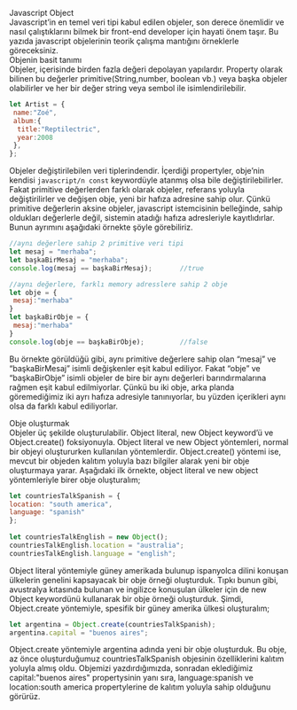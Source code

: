 Javascript Object<br>
Javascript’in en temel veri tipi kabul edilen objeler, son derece önemlidir ve nasıl çalıştıklarını bilmek bir front-end developer için hayati önem taşır. Bu yazıda javascript objelerinin teorik çalışma mantığını örneklerle göreceksiniz.<br>
Objenin basit tanımı<br>
Objeler, içerisinde birden fazla değeri depolayan yapılardır. Property olarak bilinen bu değerler primitive(String,number, boolean vb.) veya başka objeler olabilirler ve her bir değer string veya sembol ile isimlendirilebilir.  
```javascript
let Artist = {
 name:"Zoé",
 album:{
  title:"Reptilectric",
  year:2008
 },
};
```
Objeler değiştirilebilen veri tiplerindendir. İçerdiği propertyler, obje’nin kendisi ```javascript/n const``` keywordüyle atanmış olsa bile değiştirilebilirler. Fakat primitive değerlerden farklı olarak objeler, referans yoluyla değiştirilirler ve değişen obje, yeni bir hafıza adresine sahip olur. Çünkü primitive değerlerin aksine objeler, javascript istemcisinin belleğinde, sahip oldukları değerlerle değil, sistemin atadığı hafıza adresleriyle kayıtlıdırlar. Bunun ayrımını aşağıdaki örnekte şöyle görebiliriz.
```javascript
//aynı değerlere sahip 2 primitive veri tipi
let mesaj = "merhaba";
let başkaBirMesaj = "merhaba";
console.log(mesaj == başkaBirMesaj);       //true

//aynı değerlere, farklı memory adresslere sahip 2 obje
let obje = {
 mesaj:"merhaba"
}
let başkaBirObje = {
 mesaj:"merhaba"
}
console.log(obje == başkaBirObje);         //false
```
Bu örnekte görüldüğü gibi, aynı primitive değerlere sahip olan “mesaj” ve “başkaBirMesaj” isimli değişkenler eşit kabul ediliyor. Fakat “obje” ve “başkaBirObje” isimli objeler de bire bir aynı değerleri barındırmalarına rağmen eşit kabul edilmiyorlar. Çünkü bu iki obje, arka planda göremediğimiz iki ayrı hafıza adresiyle tanınıyorlar, bu yüzden içerikleri aynı olsa da farklı kabul ediliyorlar. 

Obje oluşturmak<br>
Objeler üç şekilde oluşturulabilir. Object literal, new Object keyword’ü ve Object.create() foksiyonuyla. Object literal ve new Object yöntemleri, normal bir objeyi oluştururken kullanılan yöntemlerdir. Object.create() yöntemi ise, mevcut bir objeden kalıtım yoluyla bazı bilgiler alarak yeni bir obje oluşturmaya yarar. Aşağıdaki ilk örnekte, object literal ve new object yöntemleriyle birer obje oluşturalım;
```javascript
let countriesTalkSpanish = {
location: "south america",
language: "spanish"
};
 
let countriesTalkEnglish = new Object();
countriesTalkEnglish.location = "australia";
countriesTalkEnglish.language = "english"; 

```
Object literal yöntemiyle güney amerikada bulunup ispanyolca dilini konuşan ülkelerin genelini kapsayacak bir obje örneği oluşturduk. Tıpkı bunun gibi, avustralya kıtasında bulunan ve ingilizce konuşulan ülkeler için de new Object keywordünü kullanarak bir obje örneği oluşturduk. Şimdi, Object.create yöntemiyle, spesifik bir güney amerika ülkesi oluşturalım;
```javascript
let argentina = Object.create(countriesTalkSpanish);
argentina.capital = "buenos aires";
```
Object.create yöntemiyle argentina adında yeni bir obje oluşturduk. Bu obje, az önce oluşturduğumuz countriesTalkSpanish objesinin özelliklerini kalıtım yoluyla almış oldu. Objemizi yazdırdığımızda, sonradan eklediğimiz capital:"buenos aires" propertysinin yanı sıra, language:spanish ve location:south america propertylerine de kalıtım yoluyla sahip olduğunu görürüz.

